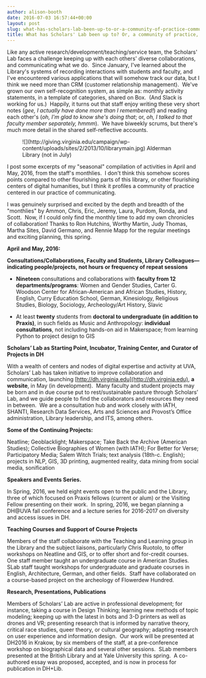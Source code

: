 ```yaml
---
author: alison-booth
date: 2016-07-03 16:57:44+00:00
layout: post
slug: what-has-scholars-lab-been-up-to-or-a-community-of-practice-communicating
title: What has Scholars' Lab been up to? Or, a community of practice, communicating.
---
```


Like any active research/development/teaching/service team, the Scholars' Lab faces a challenge keeping up with each others' diverse collaborations, and communicating what we do.  Since January, I've learned about the Library's systems of recording interactions with students and faculty, and I've encountered various applications that will somehow track our data, but I think we need more than CRM (customer relationship management).  We've grown our own self-recognition system, as simple as: monthly activity statements, in a template of categories, shared on Box.  (And Slack is working for us.)  Happily, it turns out that staff enjoy writing these very short notes (_gee, I actually have done more than I remembered!_) and reading each other's (_oh, I'm glad to know she's doing that_; or, _oh, I talked to that faculty member separately, hmmm_).  We have biweekly scrums, but there's much more detail in the shared self-reflective accounts.

<figure>
  ![](http://giving.virginia.edu/campaign/wp-content/uploads/sites/2/2013/10/librarymain.jpg) Alderman Library (not in July)
  <figcaption>

</figcaption>

</figure>

I post some excerpts of my "seasonal" compilation of activities in April and May, 2016, from the staff's monthlies.  I don't think this somehow scores points compared to other flourishing parts of this library, or other flourishing centers of digital humanities, but I think it profiles a community of practice centered in our practice of communicating.

I was genuinely surprised and excited by the depth and breadth of the "monthlies" by Ammon, Chris, Eric, Jeremy, Laura, Purdom, Ronda, and Scott.  Now, if I could only find the monthly time to add my own chronicles of collaboration! Thanks to Ron Hutchins, Worthy Martin, Judy Thomas, Martha Sites, David Germano, and Rennie Mapp for the regular meetings and exciting planning, this spring.

**April and May, 2016:**

**Consultations/Collaborations, Faculty and Students, Library Colleagues&mdash;indicating people/projects, not hours or frequency of repeat sessions**

* **Nineteen** consultations and collaborations with **faculty from 12 departments/programs**: Women and Gender Studies, Carter G. Woodson Center for African-American and African Studies, History, English, Curry Education School, German, Kinesiology, Religious Studies, Biology, Sociology, Archeology/Art History, Slavic


* At least **twenty** students from **doctoral to undergraduate (in addition to Praxis)**, in such fields as Music and Anthropology: **individual consultations**, not including hands-on aid in Makerspace; from learning Python to project design to GIS

**Scholars’ Lab as Starting Point, Incubator, Training Center, and Curator of Projects in DH**

With a wealth of centers and nodes of digital expertise and activity at UVA, Scholars’ Lab has taken initiative to improve collaboration and communication, launching [http://dh.virginia.edu](http://dh.virginia.edu), **a website**, in May (in development).  Many faculty and student projects may be born and in due course put to rest/sustainable pasture through Scholars’ Lab, and we guide people to find the collaborators and resources they need in between.  We are a consultation hub and work closely with IATH, SHANTI, Research Data Services, Arts and Sciences and Provost’s Office administration, Library leadership, and ITS, among others.

**Some of the Continuing Projects:**

Neatline; Geoblacklight; Makerspace; Take Back the Archive (American Studies); Collective Biographies of Women (with IATH); For Better for Verse; Participatory Media; Salem Witch Trials; text analysis (18th-c. English); projects in NLP, GIS, 3D printing, augmented reality, data mining from social media, sonification

**Speakers and Events Series.**

In Spring, 2016, we held eight events open to the public and the Library, three of which focused on Praxis fellows (current or alum) or the Visiting Fellow presenting on their work.  In spring, 2016, we began planning a DH@UVA fall conference and a lecture series for 2016-2017 on diversity and access issues in DH.

**Teaching Courses and Support of Course Projects**

Members of the staff collaborate with the Teaching and Learning group in the Library and the subject liaisons, particularly Chris Ruotolo, to offer workshops on Neatline and GIS, or to offer short and for-credit courses.  One staff member taught an undergraduate course in American Studies.  SLab staff taught workshops for undergraduate and graduate courses in English, Architecture, German, and other fields.  Staff have collaborated on a course-based project on the archeology of Flowerdew Hundred.

**Research, Presentations, Publications**

Members of Scholars’ Lab are active in professional development; for instance, taking a course in Design Thinking; learning new methods of topic modeling; keeping up with the latest in bots and 3-D printers as well as drones and VR; presenting research that is informed by narrative theory, critical race studies, queer theory, or cultural geography; adapting research on user experience and information design.  Our work will be presented at DH2016 in Krakow, by six members of the staff, at a pre-conference workshop on biographical data and several other sessions.  SLab members presented at the British Library and at Yale University this spring.  A co-authored essay was proposed, accepted, and is now in process for publication in DH+Lib.
